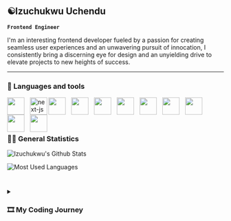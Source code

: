 ## ☯️Izuchukwu Uchendu

**`Frontend Engineer`**

I'm an interesting frontend developer fueled by a passion for creating seamless user experiences and an unwavering pursuit of innocation, I consistently bring a discerning eye for design and an unyielding drive to elevate projects to new heights of success. 

---
### 🧰 Languages and tools

<img src="https://cdn.jsdelivr.net/gh/devicons/devicon/icons/react/react-original-wordmark.svg" width="40px" style="padding-right:10px" align="left" />
<img src="https://cdn.jsdelivr.net/gh/devicons/devicon/icons/nextjs/nextjs-original-wordmark.svg" alt='next-js' width="40px" style="padding-right:10px,background: #fefefe" align="left"  />
<img src="https://cdn.jsdelivr.net/gh/devicons/devicon/icons/html5/html5-original-wordmark.svg" width="40px" style="padding-right:10px" align="left" />
<img src="https://cdn.jsdelivr.net/gh/devicons/devicon/icons/redux/redux-original.svg" width="40px" style="padding-right:10px" align="left" />
<img src="https://cdn.jsdelivr.net/gh/devicons/devicon/icons/github/github-original.svg" width="40px" style="padding-right:10px" align="left" />
<img src="https://cdn.jsdelivr.net/gh/devicons/devicon/icons/sass/sass-original.svg" width="40px" style="padding-right:10px" align="left" />
<img src="https://cdn.jsdelivr.net/gh/devicons/devicon/icons/javascript/javascript-original.svg" width="40px" style="padding-right:10px" align="left" />
<img src="https://cdn.jsdelivr.net/gh/devicons/devicon/icons/tailwindcss/tailwindcss-original-wordmark.svg" width="40px" style="padding-right:10px" align="left" />
<img src="https://cdn.jsdelivr.net/gh/devicons/devicon/icons/css3/css3-original.svg" width="40px" style="padding-right:10px" align="left" />
<img src="https://cdn.jsdelivr.net/gh/devicons/devicon/icons/python/python-original-wordmark.svg" width="40px" style="padding-right:10px" align="left" />
<img src="https://cdn.jsdelivr.net/gh/devicons/devicon/icons/dotnetcore/dotnetcore-original.svg" width="40px" style="padding-right:10px" align="left" />

<br></br>
---
### 🧑‍💻 General Statistics
![Izuchukwu's Github Stats](https://github-readme-stats.vercel.app/api?username=izzdwizz&show_icons=true&theme=gruvbox)
          
![Most Used Languages](https://github-readme-stats.vercel.app/api/top-langs/?username=izzdwizz&size_weight=0.5&count_weight=0.5&theme=gruvbox)

#

<details>

  <summary><h3>🎞️ My Coding Journey</h3></summary>
My journey began in 2017 when I worked with Munarealestate, a real estate company focused on providing affordable housing to citizens in Nigeria. I was responsible for updating content on their WordPress website, ensuring a seamless user experience and smooth navigation.
In 2019, I transitioned to working with HTML, vanilla JavaScript, and CSS when I had the opportunity to build Elielsngs’ ecommerce website. Collaborating with a team, I created interactive user interfaces for viewing various store items and implemented a functional shopping cart system. This project allowed me to showcase my skills in frontend development and contributed to an enhanced user experience.
During my internship at Bluetag Technologies in 2021, I explored backend development while primarily working with C# and other dotnet packages. I built console applications, simulated systems, and utilized entity framework for efficient database management. However, my passion for frontend development drove me to specialize in this field. Immediately after my internship, I delved into React to build compelling component-based user interfaces. I gained proficiency in state management and mastered leveraging React hooks to interact with RESTful APIs, as well as mastering other styling libraries such as SCSS, Tailwind and AntDesgin.
In one of my personal projects, Ordinatrum, I developed a functional cryptocurrency application using React and Redux Toolkit. This project allowed me to deepen my understanding of working with RESTful APIs and demonstrated my ability to create dynamic and responsive frontend applications. Moreover, my most recent project, Intelligentia, provided me with a sound knowledge of utilizing Next.js to build full-stack applications. Whilst working on this, I gained knowledge on how to implement some basic backend functionalities such as CRUD operations.
The journey is still progressing and I realize there's so much more to learn and grasp in this ever growing world of technology, I'll be sure to take you along.

  
</details>



<!--
**izzdwizz/Izzdwizz** is a ✨ _special_ ✨ repository because its `README.md` (this file) appears on your GitHub profile.

Here are some ideas to get you started:

- 🔭 I’m currently working on ...
- 🌱 I’m currently learning ...![6722805]

- 👯 I’m looking to collaborate on ...
- 🤔 I’m looking for help with ...
- 💬 Ask me about ...
- 📫 How to reach me: ...
- 😄 Pronouns: ...
- ⚡ Fun fact: ...
-->
